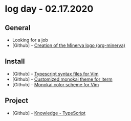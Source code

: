 # log day - 02.17.2020

## General

- Looking for a job
- \[Github\] - [Creation of the Minerva logo (org-minerva)](https://github.com/org-minerva)

## Install

- \[Github\] - [Typescript syntax files for Vim](https://github.com/leafgarland/typescript-vim)
- \[Github\] - [Customized monokai theme for iterm](https://github.com/jonschlinkert/iterm-monokai)
- \[Github\] - [Monokai color scheme for Vim](https://github.com/sickill/vim-monokai)

## Project

- \[Github\] - [Knowledge - TypeScript](https://github.com/org-minerva/typescript)
  